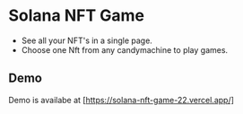 # Solana NFT Game
  - See all your NFT's in a single page.
  - Choose one Nft from any candymachine to play games.
## Demo
 Demo is availabe at [https://solana-nft-game-22.vercel.app/]

